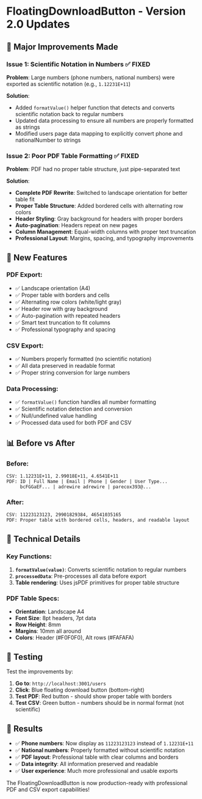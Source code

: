 # FloatingDownloadButton - Version 2.0 Updates

## 🚀 **Major Improvements Made**

### **Issue 1: Scientific Notation in Numbers** ✅ FIXED
**Problem**: Large numbers (phone numbers, national numbers) were exported as scientific notation (e.g., `1.12231E+11`)

**Solution**: 
- Added `formatValue()` helper function that detects and converts scientific notation back to regular numbers
- Updated data processing to ensure all numbers are properly formatted as strings
- Modified users page data mapping to explicitly convert phone and nationalNumber to strings

### **Issue 2: Poor PDF Table Formatting** ✅ FIXED
**Problem**: PDF had no proper table structure, just pipe-separated text

**Solution**:
- **Complete PDF Rewrite**: Switched to landscape orientation for better table fit
- **Proper Table Structure**: Added bordered cells with alternating row colors
- **Header Styling**: Gray background for headers with proper borders
- **Auto-pagination**: Headers repeat on new pages
- **Column Management**: Equal-width columns with proper text truncation
- **Professional Layout**: Margins, spacing, and typography improvements

## 🎨 **New Features**

### **PDF Export**:
- ✅ Landscape orientation (A4)
- ✅ Proper table with borders and cells
- ✅ Alternating row colors (white/light gray)
- ✅ Header row with gray background
- ✅ Auto-pagination with repeated headers
- ✅ Smart text truncation to fit columns
- ✅ Professional typography and spacing

### **CSV Export**:
- ✅ Numbers properly formatted (no scientific notation)
- ✅ All data preserved in readable format
- ✅ Proper string conversion for large numbers

### **Data Processing**:
- ✅ `formatValue()` function handles all number formatting
- ✅ Scientific notation detection and conversion
- ✅ Null/undefined value handling
- ✅ Processed data used for both PDF and CSV

## 📊 **Before vs After**

### **Before**:
```
CSV: 1.12231E+11, 2.99018E+11, 4.6541E+11
PDF: ID | Full Name | Email | Phone | Gender | User Type...
     bcFGGaEF... | adrewire adrewire | parecox393@...
```

### **After**:
```
CSV: 11223123123, 29901829384, 46541035165
PDF: Proper table with bordered cells, headers, and readable layout
```

## 🔧 **Technical Details**

### **Key Functions**:
1. **`formatValue(value)`**: Converts scientific notation to regular numbers
2. **`processedData`**: Pre-processes all data before export
3. **Table rendering**: Uses jsPDF primitives for proper table structure

### **PDF Table Specs**:
- **Orientation**: Landscape A4
- **Font Size**: 8pt headers, 7pt data
- **Row Height**: 8mm
- **Margins**: 10mm all around
- **Colors**: Header (#F0F0F0), Alt rows (#FAFAFA)

## 🧪 **Testing**

Test the improvements by:

1. **Go to**: `http://localhost:3001/users`
2. **Click**: Blue floating download button (bottom-right)
3. **Test PDF**: Red button - should show proper table with borders
4. **Test CSV**: Green button - numbers should be in normal format (not scientific)

## 🎯 **Results**

- ✅ **Phone numbers**: Now display as `11223123123` instead of `1.12231E+11`
- ✅ **National numbers**: Properly formatted without scientific notation
- ✅ **PDF layout**: Professional table with clear columns and borders
- ✅ **Data integrity**: All information preserved and readable
- ✅ **User experience**: Much more professional and usable exports

The FloatingDownloadButton is now production-ready with professional PDF and CSV export capabilities!
